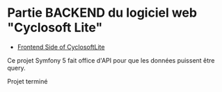 # Partie BACKEND du logiciel web "Cyclosoft Lite"

- [Frontend Side of CyclosoftLite](https://github.com/amilcarjoao/cyclosoft-lite)

Ce projet Symfony 5 fait office d'API pour que les données puissent
être query.

Projet terminé